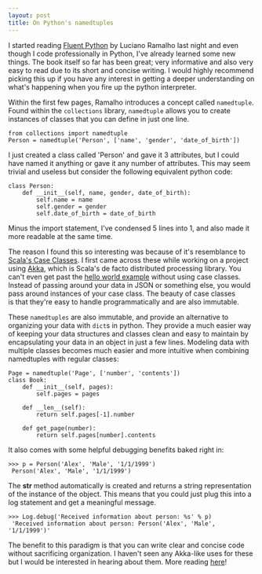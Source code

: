 ```yaml
---
layout: post
title: On Python's namedtuples
---
```


I started reading <a href="http://www.amazon.com/Fluent-Python-Luciano-Ramalho/dp/1491946008" target="_blank">Fluent Python</a> by Luciano Ramalho last night and even though I code professionally in Python, I've already learned some new things. The book itself so far has been great; very informative and also very easy to read due to its short and concise writing. I would highly recommend picking this up if you have any interest in getting a deeper understanding on what's happening when you fire up the python interpreter.

Within the first few pages, Ramalho introduces a concept called <code>namedtuple</code>. Found within the <code>collections</code> library, <code>namedtuple</code> allows you to create instances of classes that you can define in just one line.

```
from collections import namedtuple
Person = namedtuple('Person', ['name', 'gender', 'date_of_birth'])
```

I just created a class called 'Person' and gave it 3 attributes, but I could have named it anything or gave it any number of attributes. This may seem trivial and useless but consider the following equivalent python code:

```
class Person:
    def __init__(self, name, gender, date_of_birth):
        self.name = name
        self.gender = gender
        self.date_of_birth = date_of_birth
```

Minus the import statement, I've condensed 5 lines into 1, and also made it more readable at the same time.

The reason I found this so interesting was because of it's resemblance to <a href="http://www.scala-lang.org/old/node/107" target="_blank">Scala's Case Classes</a>. I first came across these while working on a project using <a href="http://akka.io/" target="_blank">Akka</a>, which is Scala's de facto distributed processing library. You can't even get past the <a href="http://www.typesafe.com/activator/template/hello-akka" target="_blank">hello world example</a> without using case classes. Instead of passing around your data in JSON or something else, you would pass around instances of your case class. The beauty of case classes is that they're easy to handle programmatically and are also immutable.

These `namedtuples` are also immutable, and provide an alternative to organizing your data with `dict`s in python. They provide a much easier way of keeping your data structures and classes clean and easy to maintain by encapsulating your data in an object in just a few lines. Modeling data with multiple classes becomes much easier and more intuitive when combining namedtuples with regular classes:

```
Page = namedtuple('Page', ['number', 'contents'])
class Book:
    def __init__(self, pages):
        self.pages = pages

    def __len__(self):
        return self.pages[-1].number

    def get_page(number):
        return self.pages[number].contents
```

It also comes with some helpful debugging benefits baked right in:

```
>>> p = Person('Alex', 'Male', '1/1/1999')
 Person('Alex', 'Male', '1/1/1999')
```

The __str__ method automatically is created and returns a string representation of the instance of the object. This means that you could just plug this into a log statement and get a meaningful message.

```
>>> Log.debug('Received information about person: %s' % p)
 'Received information about person: Person('Alex', 'Male', '1/1/1999')'
```

The benefit to this paradigm is that you can write clear and concise code without sacrificing organization. I haven't seen any Akka-like uses for these but I would be interested in hearing about them.
More reading <a href="https://docs.python.org/2/library/collections.html#collections.namedtuple">here</a>!
